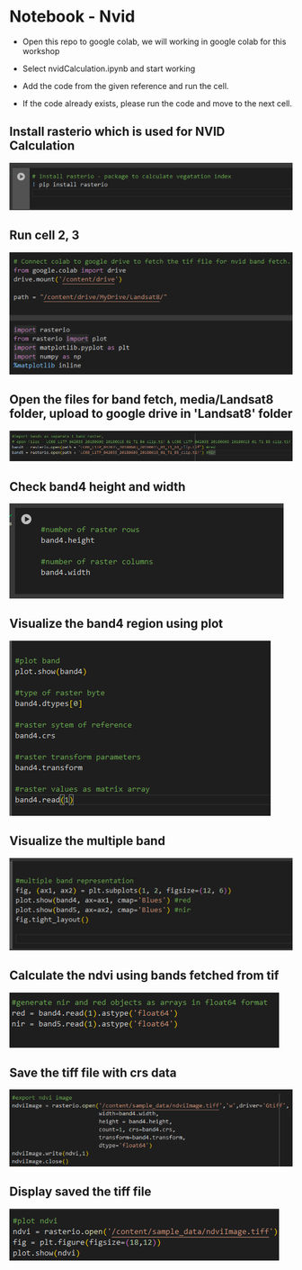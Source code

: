  

# Notebook - Nvid

- Open this repo to google colab, we will working in google colab for this workshop

- Select nvidCalculation.ipynb and  start working

- Add the code from the given reference and run the cell.

- If the code already exists, please run the code and move to the next cell.

## Install rasterio which is used for NVID Calculation

![alt text](media/nvid/image.png)

## Run cell 2, 3

![alt text](media/nvid/image-7.png)


## Open the files for band fetch, media/Landsat8 folder, upload to google drive in 'Landsat8' folder

![alt text](media/nvid/image1.png)

## Check band4 height and width

![alt text](media/nvid/image-1.png)


## Visualize the band4 region using plot

![alt text](media/nvid/image-2.png)

## Visualize the multiple band 

![alt text](media/nvid/image-3.png)
 
## Calculate the ndvi using bands fetched from tif

![alt text](media/nvid/image-5.png)

## Save the tiff file with crs data

![alt text](media/nvid/image-6.png)


## Display saved the tiff file

![alt text](media/nvid/image-9.png)